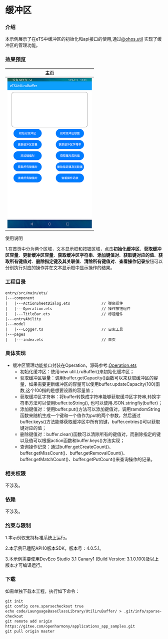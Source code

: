 # 缓冲区

### 介绍

本示例展示了在eTS中缓冲区的初始化和api接口的使用,通过[@ohos.util](https://gitee.com/openharmony/docs/blob/master/zh-cn/application-dev/reference/apis/js-apis-util.md) 实现了缓冲区的管理功能。

### 效果预览

|主页|
|--------------------------------|
|![main](screenshots/device/main.png)|

使用说明

1.在首页中分为两个区域，文本显示框和按钮区域，点击**初始化缓冲区**、**获取缓冲区容量**、**更新缓冲区容量**、**获取缓冲区字符串**、**添加键值对**、**获取键对应的值**、**获取所有键值对**、**删除指定键及其关联值**、**清除所有键值对**、**查看操作记录**按钮可以分别执行对应的操作并在文本显示框中显示操作的结果。

### 工程目录
```
entry/src/main/ets/
|---component
|   |---ActionSheetDialog.ets              // 弹窗组件
|   |---Operation.ets                      // 操作按钮组件
|   |---TitleBar.ets                       // 标题组件
|---entryAbility
|---model
|   |---Logger.ts                          // 日志工具
|---pages
|   |---index.ets                          // 首页
```

### 具体实现

* 缓冲区管理功能接口封装在Operation，源码参考:[Operation.ets](https://gitee.com/openharmony/applications_app_samples/blob/master/code/LaunguageBaseClassLibrary/UtilLruBuffer/entry/src/main/ets/component/Operation.ets)
   * 初始化缓冲区：使用new util.LruBuffer()来初始化缓冲区；
   * 获取缓冲区容量：调用buffer.getCapacity()函数可以来获取缓冲区的容量，如果需要更新缓冲区的容量可以使用buffer.updateCapacity(100)函数,这个100指的是想要设置的容量值；
   * 获取缓冲区字符串：将buffer转换成字符串能够获取缓冲区字符串,转换字符串方法可以使用buffer.toString(), 也可以使用JSON.stringfiy(buffer)；
   * 添加键值对：使用buffer.put()方法可以添加键值对，调用ramdomString函数来随机生成一个键和一个值作为put的两个参数，然后通过buffer.keys()方法能够获取缓冲区中所有的键，buffer.entries()可以获取键对应的值；
   * 删除键值对：buffer.clear()函数可以清除所有的键值对，而删除指定的键以及值可以根据action函数和buffer.keys()方法实现；
   * 查询操作记录：通过buffer.getCreateCount()、buffer.getMissCount()、buffer.getRemovalCount()、buffer.getMatchCount()、buffer.getPutCount()来查询操作的记录。

### 相关权限

不涉及。

### 依赖

不涉及。

### 约束与限制

1.本示例仅支持标准系统上运行。

2.本示例已适配API10版本SDK，版本号：4.0.5.1。

3.本示例需要使用DevEco Studio 3.1 Canary1 (Build Version: 3.1.0.100)及以上版本才可编译运行。

### 下载

如需单独下载本工程，执行如下命令：
```
git init
git config core.sparsecheckout true
echo code/LaunguageBaseClassLibrary/UtilLruBuffer/ > .git/info/sparse-checkout
git remote add origin https://gitee.com/openharmony/applications_app_samples.git
git pull origin master
```

